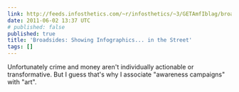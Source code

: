 ```yaml
---
link: http://feeds.infosthetics.com/~r/infosthetics/~3/GETAmfIblag/broadsides_showing_infographics_in_the_street.html
date: 2011-06-02 13:37 UTC
# published: false
published: true
title: 'Broadsides: Showing Infographics... in the Street'
tags: []
---
```


Unfortunately crime and money aren't individually actionable or transformative. But I guess that's why I associate "awareness campaigns" with "art".
